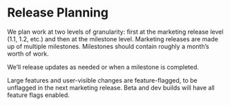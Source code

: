 # Release Planning

We plan work at two levels of granularity: first at the marketing release level (1.1, 1.2, etc.) and then at the milestone level. Marketing releases are made up of multiple milestones. Milestones should contain roughly a month’s worth of work.

We’ll release updates as needed or when a milestone is completed.

Large features and user-visible changes are feature-flagged, to be unflagged in the next marketing release. Beta and dev builds will have all feature flags enabled.
